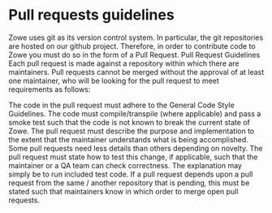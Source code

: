# Pull requests guidelines
Zowe uses git as its version control system. In particular, the git repositories are hosted on our github project. Therefore, in order to contribute code to Zowe you must do so in the form of a Pull Request. 
Pull Request Guidelines
Each pull request is made against a repository within which there are maintainers. Pull requests cannot be merged without the approval of at least one maintainer, who will be looking for the pull request to meet requirements as follows:

The code in the pull request must adhere to the General Code Style Guidelines.
The code must compile/transpile (where applicable) and pass a smoke test such that the code is not known to break the current state of Zowe.
The pull request must describe the purpose and implementation to the extent that the maintainer understands what is being accomplished. Some pull requests need less details than others depending on novelty.
The pull request must state how to test this change, if applicable, such that the maintainer or a QA team can check correctness. The explanation may simply be to run included test code.
If a pull request depends upon a pull request from the same / another repository that is pending, this must be stated such that maintainers know in which order to merge open pull requests.